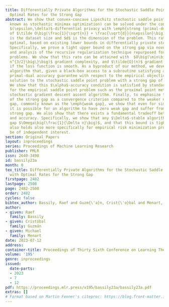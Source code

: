 ```yaml
---
title: Differentially Private Algorithms for the Stochastic Saddle Point Problem with
  Optimal Rates for the Strong Gap
abstract: We show that convex-concave Lipschitz stochastic saddle point problems (also
  known as stochastic minimax optimization) can be solved under the constraint of
  $(\epsilon,\delta)$-differential privacy with \emph{strong (primal-dual) gap} rate
  of $\tilde O\big(\frac{1}{\sqrt{n}} + \frac{\sqrt{d}}{n\epsilon}\big)$, where $n$
  is the dataset size and $d$ is the dimension of the problem. This rate is nearly
  optimal, based on existing lower bounds in differentially private stochastic optimization.
  Specifically, we prove a tight upper bound on the strong gap via novel implementation
  and analysis of the recursive regularization technique repurposed for saddle point
  problems. We show that this rate can be attained with  $O\big(\min\big\{\frac{n^2\epsilon^{1.5}}{\sqrt{d}},
  n^{3/2}\big\}\big)$ gradient complexity, and $\tilde{O}(n)$ gradient complexity
  if the loss function is smooth. As a byproduct of our method, we develop a general
  algorithm that, given a black-box access to a subroutine satisfying a certain $\alpha$
  primal-dual accuracy guarantee with respect to the empirical objective, gives a
  solution to the stochastic saddle point problem with a strong gap of $\tilde{O}(\alpha+\frac{1}{\sqrt{n}})$.
  We show that this $\alpha$-accuracy condition is satisfied by standard algorithms
  for the empirical saddle point problem such as the proximal point method and the
  stochastic gradient descent ascent algorithm. Finally, to emphasize the importance
  of the strong gap as a convergence criterion compared to the weaker notion of primal-dual
  gap, commonly known as the \emph{weak gap}, we show that even for simple problems
  it is possible for an algorithm to have zero weak gap and suffer from $\Omega(1)$
  strong gap. We also show that there exists a fundamental tradeoff between stability
  and accuracy. Specifically, we show that any $\Delta$-stable algorithm has empirical
  gap $\Omega\big(\frac{1}{\Delta n}\big)$, and that this bound is tight. This result
  also holds also more specifically for empirical risk minimization problems and may
  be of independent interest.
section: Original Papers
layout: inproceedings
series: Proceedings of Machine Learning Research
publisher: PMLR
issn: 2640-3498
id: bassily23a
month: 0
tex_title: Differentially Private Algorithms for the Stochastic Saddle Point Problem
  with Optimal Rates for the Strong Gap
firstpage: 2482
lastpage: 2508
page: 2482-2508
order: 2482
cycles: false
bibtex_author: Bassily, Raef and Guzm{\'a}n, Crist{\'o}bal and Menart, Michael
author:
- given: Raef
  family: Bassily
- given: Cristóbal
  family: Guzmán
- given: Michael
  family: Menart
date: 2023-07-12
address: 
container-title: Proceedings of Thirty Sixth Conference on Learning Theory
volume: '195'
genre: inproceedings
issued:
  date-parts:
  - 2023
  - 7
  - 12
pdf: https://proceedings.mlr.press/v195/bassily23a/bassily23a.pdf
extras: []
# Format based on Martin Fenner's citeproc: https://blog.front-matter.io/posts/citeproc-yaml-for-bibliographies/
---
```

